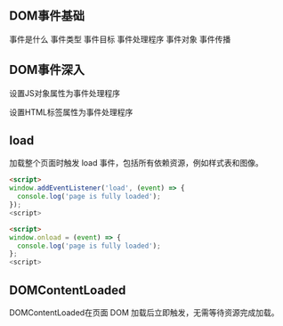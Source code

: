 ## DOM事件基础
事件是什么
事件类型
事件目标
事件处理程序
事件对象
事件传播
## DOM事件深入
设置JS对象属性为事件处理程序

设置HTML标签属性为事件处理程序
## load
加载整个页面时触发 load 事件，包括所有依赖资源，例如样式表和图像。

```html
<script>
window.addEventListener('load', (event) => {
  console.log('page is fully loaded');
});
<script>
```

```html
<script>
window.onload = (event) => {
  console.log('page is fully loaded');
};
<script>
```


## DOMContentLoaded
DOMContentLoaded在页面 DOM 加载后立即触发，无需等待资源完成加载。
